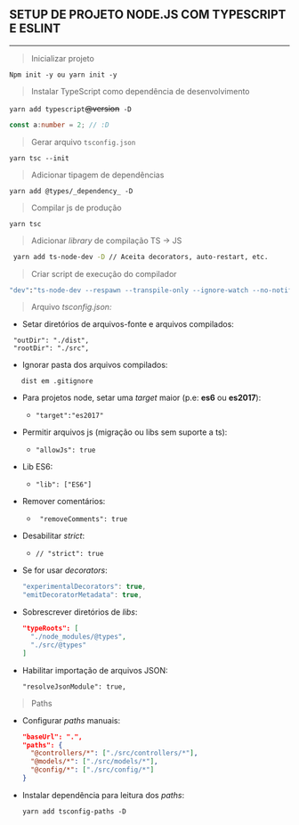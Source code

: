 ## SETUP DE PROJETO NODE.JS COM TYPESCRIPT E ESLINT
---
> Inicializar projeto

`Npm init -y ou yarn init -y`

> Instalar TypeScript como dependência de desenvolvimento

`yarn add typescript`~~@version~~` -D` 

```typescript
const a:number = 2; // :D
```
> Gerar arquivo `tsconfig.json`

`yarn tsc --init`

> Adicionar tipagem de dependências

`yarn add @types/_dependency_ -D`

> Compilar js de produção

`yarn tsc`

> Adicionar *library* de compilação TS -> JS

```bash
 yarn add ts-node-dev -D // Aceita decorators, auto-restart, etc. 
 ```

 > Criar script de execução do compilador

 ```bash
 "dev":"ts-node-dev --respawn --transpile-only --ignore-watch --no-notify src/server.ts"
 ```
 > Arquivo _tsconfig.json:_

- Setar diretórios de arquivos-fonte e arquivos compilados:
 ```
  "outDir": "./dist",
  "rootDir": "./src",
 ```

- Ignorar pasta dos arquivos compilados:

 ```git
    dist em .gitignore
 ```

- Para projetos node, setar uma _target_ maior (p.e: __es6__ ou __es2017__):
    - `"target":"es2017"`

- Permitir arquivos js (migração ou libs sem suporte a ts):
    - `"allowJs": true`

- Lib ES6:
    - `"lib": ["ES6"]`

- Remover comentários:
    - ` "removeComments": true`

- Desabilitar _strict_:
    - `// "strict": true`

- Se for usar _decorators_:
     ```typescript   
     "experimentalDecorators": true,    
    "emitDecoratorMetadata": true,
     ```

- Sobrescrever diretórios de _libs_:
    ```json
    "typeRoots": [
      "./node_modules/@types",
      "./src/@types"
    ]
    ```

- Habilitar importação de arquivos JSON:

     `"resolveJsonModule": true,`

> Paths

- Configurar _paths_ manuais:
    ```json
    "baseUrl": ".",
    "paths": {
      "@controllers/*": ["./src/controllers/*"],
      "@models/*": ["./src/models/*"],
      "@config/*": ["./src/config/*"]
    }
    ```
- Instalar dependência para leitura dos _paths_:
    
    `yarn add tsconfig-paths -D`



